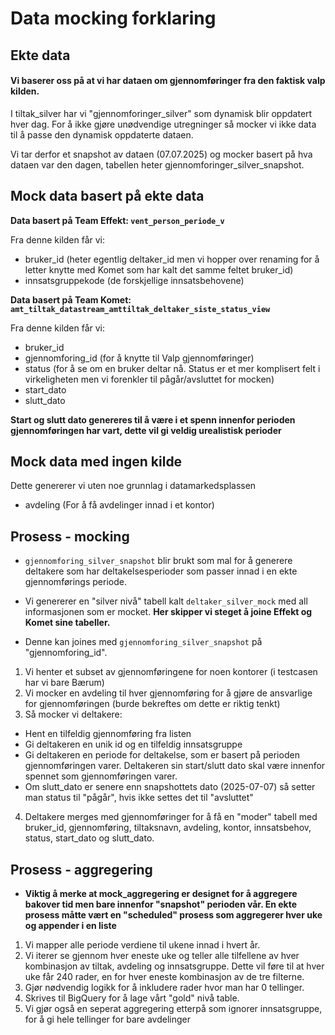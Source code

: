 # Data mocking forklaring

## Ekte data
#### Vi baserer oss på at vi har dataen om gjennomføringer fra den faktisk valp kilden. 

I tiltak_silver har vi "gjennomforinger_silver" som dynamisk blir oppdatert hver dag.
For å ikke gjøre unødvendige utregninger så mocker vi ikke data til å passe den dynamisk oppdaterte dataen.

Vi tar derfor et snapshot av dataen (07.07.2025) og mocker basert på hva dataen var den dagen, tabellen heter gjennomforinger_silver_snapshot.

## Mock data basert på ekte data
**Data basert på Team Effekt: `vent_person_periode_v`**

Fra denne kilden får vi:
- bruker_id (heter egentlig deltaker_id men vi hopper over renaming for å letter knytte med Komet som har kalt det samme feltet bruker_id)
- innsatsgruppekode (de forskjellige innsatsbehovene)

**Data basert på Team Komet: `amt_tiltak_datastream_amttiltak_deltaker_siste_status_view`**

Fra denne kilden får vi:
- bruker_id
- gjennomforing_id (for å knytte til Valp gjennomføringer)
- status (for å se om en bruker deltar nå. Status er et mer komplisert felt i virkeligheten men vi forenkler til pågår/avsluttet for mocken)
- start_dato
- slutt_dato

**Start og slutt dato genereres til å være i et spenn innenfor perioden gjennomføringen har vart, dette vil gi veldig urealistisk perioder**

## Mock data med ingen kilde

Dette genererer vi uten noe grunnlag i datamarkedsplassen
- avdeling (For å få avdelinger innad i et kontor)

## Prosess - mocking

- `gjennomforing_silver_snapshot` blir brukt som mal for å generere deltakere som har deltakelsesperioder som passer innad i en ekte gjennomførings periode.

- Vi genererer en "silver nivå" tabell kalt `deltaker_silver_mock` med all informasjonen som er mocket. **Her skipper vi steget å joine Effekt og Komet sine tabeller.**

- Denne kan joines med `gjennomforing_silver_snapshot` på "gjennomforing_id".

1. Vi henter et subset av gjennomføringene for noen kontorer (i testcasen har vi bare Bærum)
2. Vi mocker en avdeling til hver gjennomføring for å gjøre de ansvarlige for gjennomføringen (burde bekreftes om dette er riktig tenkt)
3. Så mocker vi deltakere:
- Hent en tilfeldig gjennomføring fra listen
- Gi deltakeren en unik id og en tilfeldig innsatsgruppe
- Gi deltakeren en periode for deltakelse, som er basert på perioden gjennomføringen varer. Deltakeren sin start/slutt dato skal være innenfor spennet som gjennomføringen varer.
- Om slutt_dato er senere enn snapshottets dato (2025-07-07) så setter man status til "pågår", hvis ikke settes det til "avsluttet"
4. Deltakere merges med gjennomføringer for å få en "moder" tabell med bruker_id, gjennomføring, tiltaksnavn, avdeling, kontor, innsatsbehov, status, start_dato og slutt_dato.

## Prosess - aggregering
- **Viktig å merke at mock_aggregering er designet for å aggregere bakover tid men bare innenfor "snapshot" perioden vår. En ekte prosess måtte vært en "scheduled" prosess som aggregerer hver uke og appender i en liste**
1. Vi mapper alle periode verdiene til ukene innad i hvert år.
2. Vi iterer se gjennom hver eneste uke og teller alle tilfellene av hver kombinasjon av tiltak, avdeling og innsatsgruppe. Dette vil føre til at hver uke får 240 rader, en for hver eneste kombinasjon av de tre filterne.
3. Gjør nødvendig logikk for å inkludere rader hvor man har 0 tellinger.
4. Skrives til BigQuery for å lage vårt "gold" nivå table.
5. Vi gjør også en seperat aggregering etterpå som ignorer innsatsgruppe, for å gi hele tellinger for bare avdelinger

